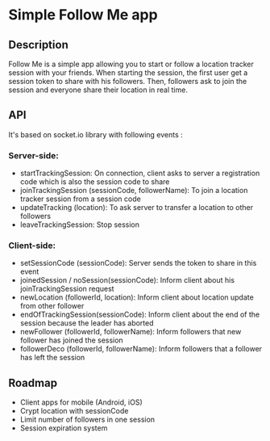 # Simple Follow Me app

## Description

Follow Me is a simple app allowing you to start or follow a location tracker session with your friends. When starting the session, the first user get a session token to share with his followers. Then, followers ask to join the session and everyone share their location in real time.

## API

It's based on socket.io library with following events :

### Server-side:
-   startTrackingSession: On connection, client asks to server a registration code which is also the session code to share
- joinTrackingSession (sessionCode, followerName): To join a location tracker session from a session code
- updateTracking (location): To ask server to transfer a location to other followers
- leaveTrackingSession: Stop session

### Client-side:
- setSessionCode (sessionCode): Server sends the token to share in this event
- joinedSession / noSession(sessionCode): Inform client about his joinTrackingSession request
- newLocation (followerId, location): Inform client about location update from other follower
- endOfTrackingSession(sessionCode): Inform client about the end of the session because the leader has aborted
- newFollower (followerId, followerName): Inform followers that new follower has joined the session
- followerDeco (followerId, followerName): Inform followers that a follower has left the session

## Roadmap
- Client apps for mobile (Android, iOS)
- Crypt location with sessionCode
- Limit number of followers in one session
- Session expiration system
